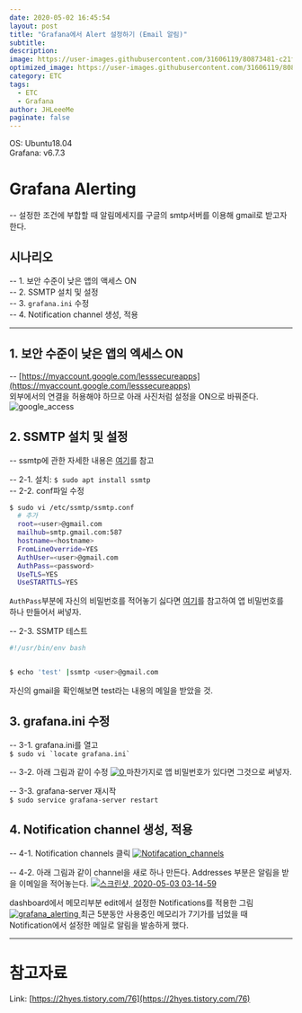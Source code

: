 ```yaml
---
date: 2020-05-02 16:45:54
layout: post
title: "Grafana에서 Alert 설정하기 (Email 알림)"
subtitle:
description:
image: https://user-images.githubusercontent.com/31606119/80873481-c21f6380-8cf3-11ea-8bed-bee3cd8763e0.png
optimized_image: https://user-images.githubusercontent.com/31606119/80873481-c21f6380-8cf3-11ea-8bed-bee3cd8763e0.png
category: ETC
tags: 
  - ETC
  - Grafana
author: JHLeeeMe
paginate: false
---
```


OS: Ubuntu18.04  
Grafana: v6.7.3

# Grafana Alerting
-- 설정한 조건에 부합할 때 알림메세지를 구글의 smtp서버를 이용해 gmail로 받고자 한다.

## 시나리오
-- 1. 보안 수준이 낮은 앱의 액세스 ON  
-- 2. SSMTP 설치 및 설정  
-- 3. ```grafana.ini``` 수정  
-- 4. Notification channel 생성, 적용

---

## 1. 보안 수준이 낮은 앱의 엑세스 ON
-- [https://myaccount.google.com/lesssecureapps](https://myaccount.google.com/lesssecureapps)  
외부에서의 연결을 허용해야 하므로 아래 사진처럼 설정을 ON으로 바꿔준다.
![google_access](https://user-images.githubusercontent.com/31606119/80871513-0442a800-8ce8-11ea-80e8-72bab88dd3dc.jpg)

## 2. SSMTP 설치 및 설정
-- ssmtp에 관한 자세한 내용은 [여기](https://wiki.ubuntu-kr.org/index.php/SSMTP)를 참고  

-- 2-1. 설치: ```$ sudo apt install ssmtp```  
-- 2-2. conf파일 수정 
```bash
$ sudo vi /etc/ssmtp/ssmtp.conf
  # 추가
  root=<user>@gmail.com
  mailhub=smtp.gmail.com:587
  hostname=<hostname>
  FromLineOverride=YES
  AuthUser=<user>@gmail.com
  AuthPass=<password>
  UseTLS=YES
  UseSTARTTLS=YES
```
```AuthPass```부분에 자신의 비밀번호를 적어놓기 싫다면 [여기](https://support.google.com/accounts/answer/185833)를 참고하여 앱 비밀번호를 하나 만들어서 써넣자.

-- 2-3. SSMTP 테스트
```bash
#!/usr/bin/env bash


$ echo 'test' |ssmtp <user>@gmail.com
```
자신의 gmail을 확인해보면 test라는 내용의 메일을 받았을 것.

## 3. grafana.ini 수정
-- 3-1. grafana.ini를 열고  
```$ sudo vi `locate grafana.ini` ```

-- 3-2. 아래 그림과 같이 수정
<a href="https://user-images.githubusercontent.com/31606119/80872189-520cdf80-8ceb-11ea-9af4-38a64c985155.png">
![0](https://user-images.githubusercontent.com/31606119/80872189-520cdf80-8ceb-11ea-9af4-38a64c985155.png)
</a>
마찬가지로 앱 비밀번호가 있다면 그것으로 써넣자.

-- 3-3. grafana-server 재시작  
```$ sudo service grafana-server restart```

## 4. Notification channel 생성, 적용
-- 4-1. Notification channels 클릭
<a href="https://user-images.githubusercontent.com/31606119/80872459-0e1ada00-8ced-11ea-891e-0da0a9320922.png">
![Notifacation_channels](https://user-images.githubusercontent.com/31606119/80872459-0e1ada00-8ced-11ea-891e-0da0a9320922.png)
</a>

-- 4-2. 아래 그림과 같이 channel을 새로 하나 만든다. 
Addresses 부분은 알림을 받을 이메일을 적어놓는다.
<a href="https://user-images.githubusercontent.com/31606119/80872567-aa44e100-8ced-11ea-8804-d7fa09eda00f.png">
![스크린샷, 2020-05-03 03-14-59](https://user-images.githubusercontent.com/31606119/80872567-aa44e100-8ced-11ea-8804-d7fa09eda00f.png)
</a>

dashboard에서 메모리부분 edit에서 설정한 Notifications를 적용한 그림
<a href="https://user-images.githubusercontent.com/31606119/80873028-c007d580-8cf0-11ea-886e-1f880f072e2e.png">
![grafana_alerting](https://user-images.githubusercontent.com/31606119/80873028-c007d580-8cf0-11ea-886e-1f880f072e2e.png)
</a>
최근 5분동안 사용중인 메모리가 7기가를 넘었을 때 Notification에서 설정한 메일로 알림을 발송하게 했다.

---

# 참고자료
Link: [https://2hyes.tistory.com/76](https://2hyes.tistory.com/76)
